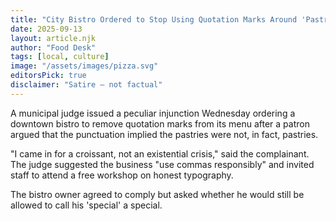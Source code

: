 ```yaml
---
title: "City Bistro Ordered to Stop Using Quotation Marks Around 'Pastries'"
date: 2025-09-13
layout: article.njk
author: "Food Desk"
tags: [local, culture]
image: "/assets/images/pizza.svg"
editorsPick: true
disclaimer: "Satire — not factual"
---
```


A municipal judge issued a peculiar injunction Wednesday ordering a downtown bistro to remove quotation marks from its menu after a patron argued that the punctuation implied the pastries were not, in fact, pastries.

"I came in for a croissant, not an existential crisis," said the complainant. The judge suggested the business "use commas responsibly" and invited staff to attend a free workshop on honest typography.

The bistro owner agreed to comply but asked whether he would still be allowed to call his 'special' a special.
